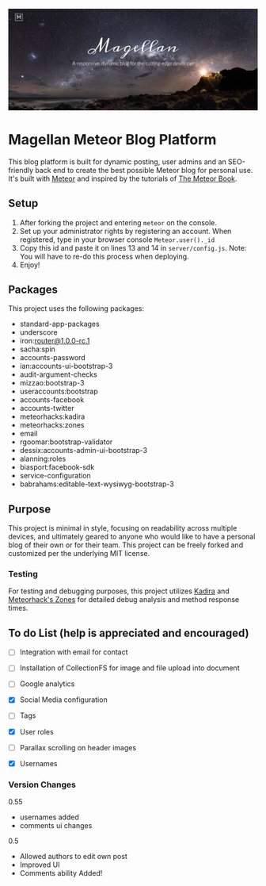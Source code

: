 ![](/public/images/screenshot.png)

# Magellan Meteor Blog Platform

This blog platform is built for dynamic posting, user admins and an SEO-friendly back end to create the best possible Meteor blog for personal use.
It's built with [Meteor](http://meteor.com) and inspired by the tutorials of [The Meteor Book](http://themeteorbook.com).

## Setup
1. After forking the project and entering ```meteor``` on the console.
2. Set up your administrator rights by registering an account. When registered, type in your browser console ```Meteor.user()._id```
3. Copy this id and paste it on lines 13 and 14 in ```server/config.js```. Note: You will have to re-do this process when deploying.
4. Enjoy!

## Packages
This project uses the following packages:

- standard-app-packages
- underscore
- iron:router@1.0.0-rc.1
- sacha:spin
- accounts-password
- ian:accounts-ui-bootstrap-3
- audit-argument-checks
- mizzao:bootstrap-3
- useraccounts:bootstrap
- accounts-facebook
- accounts-twitter
- meteorhacks:kadira
- meteorhacks:zones
- email
- rgoomar:bootstrap-validator
- dessix:accounts-admin-ui-bootstrap-3
- alanning:roles
- biasport:facebook-sdk
- service-configuration
- babrahams:editable-text-wysiwyg-bootstrap-3


## Purpose

This project is minimal in style, focusing on readability across multiple devices, and ultimately geared to anyone who would like to have a personal blog of their own or for their team. This project can be freely forked and customized per the underlying MIT license.

### Testing
For testing and debugging purposes, this project utilizes [Kadira](https://kadira.io) and [Meteorhack's Zones](https://github.com/angular/zone.js) for detailed debug analysis and method response times.


## To do List (help is appreciated and encouraged)
- [ ] Integration with email for contact
- [ ] Installation of CollectionFS for image and file upload into document
- [ ] Google analytics
- [x] Social Media configuration
- [ ] Tags
- [x] User roles
- [ ] Parallax scrolling on header images
- [x] Usernames


### Version Changes
0.55
- usernames added
- comments ui changes

0.5
- Allowed authors to edit own post
- Improved UI
- Comments ability Added!
